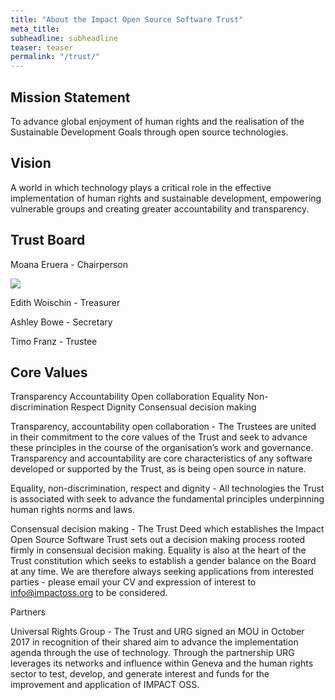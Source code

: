 ```yaml
---
title: "About the Impact Open Source Software Trust"
meta_title:
subheadline: subheadline
teaser: teaser
permalink: "/trust/"
---
```


## Mission Statement

To advance global enjoyment of human rights and the realisation of the Sustainable Development Goals  through open source technologies.

## Vision

A world in which technology plays a critical role in the effective implementation of human rights and sustainable development, empowering vulnerable groups and creating greater accountability and transparency.

## Trust Board

Moana Eruera - Chairperson

![](/impactoss-org/images/widget-1-302x182.jpg)

Edith Woischin - Treasurer

Ashley Bowe - Secretary

Timo Franz - Trustee

## Core Values

Transparency
Accountability
Open collaboration
Equality
Non-discrimination
Respect
Dignity
Consensual decision making

Transparency, accountability open collaboration - The Trustees are united in their commitment to the core values of the Trust and seek to advance these principles in the course of the organisation’s work and governance. Transparency and accountability are core characteristics of any software developed or supported by the Trust, as is being open source in nature.

Equality, non-discrimination, respect and dignity - All technologies the Trust is associated with seek to advance the fundamental principles underpinning human rights norms and laws.

Consensual decision making - The Trust Deed which establishes the Impact Open Source Software Trust sets out a decision making process rooted firmly in consensual decision making. Equality is also at the heart of the Trust constitution which seeks to establish a gender balance on the Board at any time. We are therefore always seeking applications from interested parties - please email your CV and expression of interest to info@impactoss.org to be considered.  

Partners


Universal Rights Group - The Trust and URG signed an MOU in October 2017 in recognition of their shared aim to advance the implementation agenda through the use of technology. Through the partnership URG leverages its networks and influence within Geneva and the human rights sector to test, develop, and generate interest and funds for the improvement and application of IMPACT OSS.
